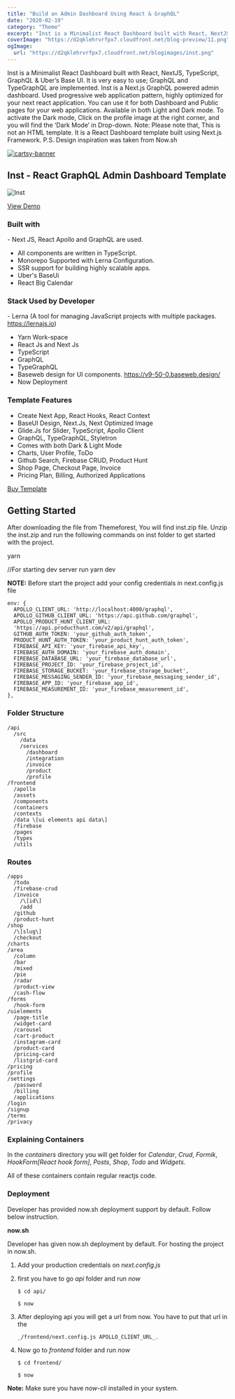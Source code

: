 ```yaml
---
title: "Build an Admin Dashboard Using React & GraphQL"
date: "2020-02-19"
category: "Theme"
excerpt: "Inst is a Minimalist React Dashboard built with React, NextJS, TypeScript, GraphQL & Uber’s Base UI. It is very easy to use; GraphQL and TypeGraphQL are implemented. Inst is a Next.js GraphQL powered admin dashboard. Used progressive web application pattern, highly optimized for your next react application. You can use it for both Dashboard and"
coverImage: "https://d2qklehrvrfpx7.cloudfront.net/blog-preview/11.png"
ogImage:
  url: "https://d2qklehrvrfpx7.cloudfront.net/blogimages/inst.png"
---
```


Inst is a Minimalist React Dashboard built with React, NextJS, TypeScript, GraphQL & Uber’s Base UI. It is very easy to use; GraphQL and TypeGraphQL are implemented. Inst is a Next.js GraphQL powered admin dashboard. Used progressive web application pattern, highly optimized for your next react application. You can use it for both Dashboard and Public pages for your web applications. Available in both Light and Dark mode. To activate the Dark mode, Click on the profile image at the right corner, and you will find the ‘Dark Mode’ in Drop-down. Note: Please note that, This is not an HTML template. It is a React Dashboard template built using Next.js Framework. P.S. Design inspiration was taken from Now.sh

[![cartsy-banner](https://d2qklehrvrfpx7.cloudfront.net/blogimages/cartsy-banner.jpg)](https://bit.ly/cartsyTheme)

## Inst - React GraphQL Admin Dashboard Template

![Inst](https://d2qklehrvrfpx7.cloudfront.net/blogimages/inst-1.png)

<a href="http://bit.ly/2HAY2m7" class="btn">View Demo</a>

### Built with

\- Next JS, React Apollo and GraphQL are used.

- All components are written in TypeScript.
- Monorepo Supported with Lerna Configuration.
- SSR support for building highly scalable apps.
- Uber's BaseUi
- React Big Calendar

### Stack Used by Developer

\- Lerna (A tool for managing JavaScript projects with multiple packages. https://lernajs.io)

- Yarn Work-space
- React Js and Next Js
- TypeScript
- GraphQL
- TypeGraphQL
- Baseweb design for UI components. https://v9-50-0.baseweb.design/
- Now Deployment

### Template Features

- Create Next App, React Hooks, React Context
- BaseUI Design, Next.Js, Next Optimized Image
- Glide.Js for Slider, TypeScript, Apollo Client
- GraphQL, TypeGraphQL, Styletron
- Comes with both Dark & Light Mode
- Charts, User Profile, ToDo
- Github Search, Firebase CRUD, Product Hunt
- Shop Page, Checkout Page, Invoice
- Pricing Plan, Billing, Authorized Applications

<a href="http://bit.ly/2vC7Edz" class="btn">Buy Template</a>

## Getting Started

After downloading the file from Themeforest, You will find inst.zip file. Unzip the inst.zip and run the following commands on inst folder to get started with the project.

yarn

//For starting dev server run
yarn dev

**NOTE:** Before start the project add your config credentials in next.config.js file

```
env: {
  APOLLO_CLIENT_URL: 'http://localhost:4000/graphql',
  APOLLO_GITHUB_CLIENT_URL: 'https://api.github.com/graphql',
  APOLLO_PRODUCT_HUNT_CLIENT_URL:
  'https://api.producthunt.com/v2/api/graphql',
  GITHUB_AUTH_TOKEN: 'your_github_auth_token',
  PRODUCT_HUNT_AUTH_TOKEN: 'your_product_hunt_auth_token',
  FIREBASE_API_KEY: 'your_firebase_api_key',
  FIREBASE_AUTH_DOMAIN: 'your_firebase_auth_domain',
  FIREBASE_DATABASE_URL: 'your_firebase_database_url',
  FIREBASE_PROJECT_ID: 'your_firebase_project_id',
  FIREBASE_STORAGE_BUCKET: 'your_firebase_storage_bucket',
  FIREBASE_MESSAGING_SENDER_ID: 'your_firebase_messaging_sender_id',
  FIREBASE_APP_ID: 'your_firebase_app_id',
  FIREBASE_MEASUREMENT_ID: 'your_firebase_measurement_id',
},
```

### Folder Structure

```
/api
  /src
    /data
    /services
      /dashboard
      /integration
      /invoice
      /product
      /profile
/frontend
  /apollo
  /assets
  /components
  /containers
  /contexts
  /data \[ui elements api data\]
  /firebase
  /pages
  /types
  /utils
```

### Routes

```
/apps
  /todo
  /firebase-crud
  /invoice
    /\[id\]
    /add
  /github
  /product-hunt
/shop
  /\[slug\]
  /checkout
/charts
/area
  /column
  /bar
  /mixed
  /pie
  /radar
  /product-view
  /cash-flow
/forms
  /hook-form
/uielements
  /page-title
  /widget-card
  /carousel
  /cart-product
  /instagram-card
  /product-card
  /pricing-card
  /listgrid-card
/pricing
/profile
/settings
  /password
  /billing
  /applications
/login
/signup
/terms
/privacy
```

### Explaining Containers

In the _containers_ directory you will get folder for _Calendar_, _Crud_, _Formik_, _HookForm\[React hook form\]_, _Posts_, _Shop_, _Todo_ and _Widgets_.

All of these containers contain regular reactjs code.

### Deployment

Developer has provided now.sh deployment support by default. Follow below instruction.

**now.sh**

Developer has given now.sh deployment by default. For hosting the project in now.sh.

1. Add your production credentials on _next.config.js_
2. first you have to go _api_ folder and run _now_

   `$ cd api/`

   `$ now`

3. After deploying api you will get a url from now. You have to put that url in the

   `_/frontend/next.config.js APOLLO_CLIENT_URL_.`

4. Now go to _frontend_ folder and run _now_

   `$ cd frontend/`

   `$ now`

**Note:** Make sure you have _now-cli_ installed in your system.
